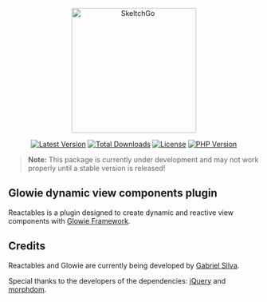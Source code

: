 <p align="center">
    <a href="https://glowie.tk/reactables" target="_blank"><img src="https://i.imgur.com/prpiWac.png" alt="SkeltchGo" width="250"/></a>
</p>

<p align="center">
    <a href="https://packagist.org/packages/glowieframework/glowie-reactables"><img src="https://img.shields.io/github/v/release/glowieframework/glowie-reactables" alt="Latest Version"></a>
    <a href="https://packagist.org/packages/glowieframework/glowie-reactables" target="_blank"><img src="https://img.shields.io/packagist/dt/glowieframework/glowie-reactables" alt="Total Downloads"></a>
    <a href="https://packagist.org/packages/glowieframework/glowie-reactables" target="_blank"><img src="https://img.shields.io/github/license/glowieframework/glowie-reactables" alt="License"></a>
    <a href="https://packagist.org/packages/glowieframework/glowie-reactables" target="_blank"><img src="https://img.shields.io/packagist/php-v/glowieframework/glowie" alt="PHP Version"></a>
</p>

> **Note:** This package is currently under development and may not work properly until a stable version is released!

## Glowie dynamic view components plugin
Reactables is a plugin designed to create dynamic and reactive view components with [Glowie Framework](https://glowie.tk).

## Credits
Reactables and Glowie are currently being developed by [Gabriel Silva](https://eugabrielsilva.tk).

Special thanks to the developers of the dependencies: [jQuery](https://github.com/jquery/jquery) and [morphdom](https://github.com/patrick-steele-idem/morphdom).